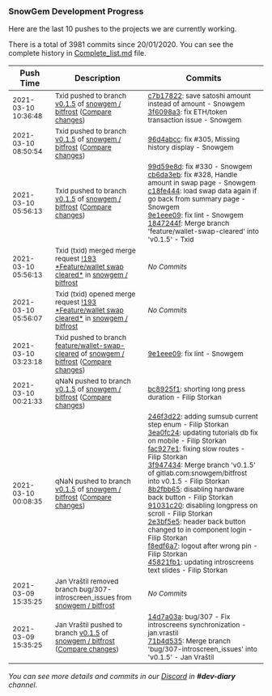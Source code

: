 
### SnowGem Development Progress

Here are the last 10 pushes to the projects we are currently working.

There is a total of 3981 commits since 20/01/2020. You can see the complete history in
 [Complete_list.md](Complete_list.md) file.

| Push Time | Description | Commits |
| --- | --- | --- |
| <sub>2021-03-10 10:36:48</sub> | <sub>Txid pushed to branch [v0\.1\.5](https://gitlab.com/snowgem/bitfrost/commits/v0.1.5) of [snowgem / bitfrost](https://gitlab.com/snowgem/bitfrost) ([Compare changes](https://gitlab.com/snowgem/bitfrost/compare/96d4abcc3a27c833fb4a7b604f401cf6ce5ce6a5...3f6098a325d8e31d4a925d4b08fc1ee568852896))</sub> | <sub>[c7b17822](https://gitlab.com/snowgem/bitfrost/-/commit/c7b17822d7c36e56515554000102910bb9c22281): save satoshi amount instead of amount - Snowgem<br>[3f6098a3](https://gitlab.com/snowgem/bitfrost/-/commit/3f6098a325d8e31d4a925d4b08fc1ee568852896): fix ETH/token transaction issue - Snowgem</sub> |
| <sub>2021-03-10 08:50:54</sub> | <sub>Txid pushed to branch [v0\.1\.5](https://gitlab.com/snowgem/bitfrost/commits/v0.1.5) of [snowgem / bitfrost](https://gitlab.com/snowgem/bitfrost) ([Compare changes](https://gitlab.com/snowgem/bitfrost/compare/1847244fef671acd01f81e6b292bb7d49c5f68fd...96d4abcc3a27c833fb4a7b604f401cf6ce5ce6a5))</sub> | <sub>[96d4abcc](https://gitlab.com/snowgem/bitfrost/-/commit/96d4abcc3a27c833fb4a7b604f401cf6ce5ce6a5): fix #305, Missing history display - Snowgem</sub> |
| <sub>2021-03-10 05:56:13</sub> | <sub>Txid pushed to branch [v0\.1\.5](https://gitlab.com/snowgem/bitfrost/commits/v0.1.5) of [snowgem / bitfrost](https://gitlab.com/snowgem/bitfrost) ([Compare changes](https://gitlab.com/snowgem/bitfrost/compare/bc8925f12904053885cce09c831662a736479837...1847244fef671acd01f81e6b292bb7d49c5f68fd))</sub> | <sub>[99d59e8d](https://gitlab.com/snowgem/bitfrost/-/commit/99d59e8d93c22103c19b1d442c9afe32b120cd1e): fix #330 - Snowgem<br>[cb6da3eb](https://gitlab.com/snowgem/bitfrost/-/commit/cb6da3eb740afd0966cbef18ce1329f12a21a502): fix #328, Handle amount in swap page - Snowgem<br>[c18fe444](https://gitlab.com/snowgem/bitfrost/-/commit/c18fe4447076e98c1a94901f38fc020a9518410f): load swap data again if go back from summary page - Snowgem<br>[9e1eee09](https://gitlab.com/snowgem/bitfrost/-/commit/9e1eee0945408b8e4b748072340a927dc2fcf3a4): fix lint - Snowgem<br>[1847244f](https://gitlab.com/snowgem/bitfrost/-/commit/1847244fef671acd01f81e6b292bb7d49c5f68fd): Merge branch 'feature/wallet-swap-cleared' into 'v0.1.5' - Txid</sub> |
| <sub>2021-03-10 05:56:13</sub> | <sub>Txid (txid) merged merge request [\!193 \*Feature/wallet swap cleared\*](https://gitlab.com/snowgem/bitfrost/-/merge_requests/193) in [snowgem / bitfrost](https://gitlab.com/snowgem/bitfrost)</sub> | <sub>_No Commits_</sub> |
| <sub>2021-03-10 05:56:07</sub> | <sub>Txid (txid) opened merge request [\!193 \*Feature/wallet swap cleared\*](https://gitlab.com/snowgem/bitfrost/-/merge_requests/193) in [snowgem / bitfrost](https://gitlab.com/snowgem/bitfrost)</sub> | <sub>_No Commits_</sub> |
| <sub>2021-03-10 03:23:18</sub> | <sub>Txid pushed to branch [feature/wallet\-swap\-cleared](https://gitlab.com/snowgem/bitfrost/commits/feature/wallet-swap-cleared) of [snowgem / bitfrost](https://gitlab.com/snowgem/bitfrost) ([Compare changes](https://gitlab.com/snowgem/bitfrost/compare/c18fe4447076e98c1a94901f38fc020a9518410f...9e1eee0945408b8e4b748072340a927dc2fcf3a4))</sub> | <sub>[9e1eee09](https://gitlab.com/snowgem/bitfrost/-/commit/9e1eee0945408b8e4b748072340a927dc2fcf3a4): fix lint - Snowgem</sub> |
| <sub>2021-03-10 00:21:33</sub> | <sub>qNaN pushed to branch [v0\.1\.5](https://gitlab.com/snowgem/bitfrost/commits/v0.1.5) of [snowgem / bitfrost](https://gitlab.com/snowgem/bitfrost) ([Compare changes](https://gitlab.com/snowgem/bitfrost/compare/45821fb1bebdba3f89e388df8de9ebf2c83da527...bc8925f12904053885cce09c831662a736479837))</sub> | <sub>[bc8925f1](https://gitlab.com/snowgem/bitfrost/-/commit/bc8925f12904053885cce09c831662a736479837): shorting long press duration - Filip Storkan</sub> |
| <sub>2021-03-10 00:08:35</sub> | <sub>qNaN pushed to branch [v0\.1\.5](https://gitlab.com/snowgem/bitfrost/commits/v0.1.5) of [snowgem / bitfrost](https://gitlab.com/snowgem/bitfrost) ([Compare changes](https://gitlab.com/snowgem/bitfrost/compare/71b4d535201148b6c62a1cf532485c35741fc9f6...45821fb1bebdba3f89e388df8de9ebf2c83da527))</sub> | <sub>[246f3d22](https://gitlab.com/snowgem/bitfrost/-/commit/246f3d22c6559fbe9f7fcf3fb6874e4944057f68): adding sumsub current step enum - Filip Storkan<br>[3ea0fc24](https://gitlab.com/snowgem/bitfrost/-/commit/3ea0fc248bdc282f2efd05fa6b62f6c6cbf2ebe5): updating tutorials db fix on mobile - Filip Storkan<br>[fac927e1](https://gitlab.com/snowgem/bitfrost/-/commit/fac927e15cd117ba2243d314b7687d8877b3fdd3): fixing slow routes - Filip Storkan<br>[3f947434](https://gitlab.com/snowgem/bitfrost/-/commit/3f947434a37673b34b1665545545be1a77dcdea8): Merge branch 'v0.1.5' of gitlab.com:snowgem/bitfrost into v0.1.5 - Filip Storkan<br>[8b2fbb65](https://gitlab.com/snowgem/bitfrost/-/commit/8b2fbb6561d1aff019f55569e26ca93925985401): disabling hardware back button - Filip Storkan<br>[91031c20](https://gitlab.com/snowgem/bitfrost/-/commit/91031c2073d42527b34c5da41fd19583fc74f89a): disabling longpress on scroll - Filip Storkan<br>[2e3bf5e5](https://gitlab.com/snowgem/bitfrost/-/commit/2e3bf5e53c921e7fe173415cb9aabf807affc351): header back button changed to in component login - Filip Storkan<br>[f8edf6a7](https://gitlab.com/snowgem/bitfrost/-/commit/f8edf6a7d1c135f3f75b5d49daa1a1791c2cad48): logout after wrong pin - Filip Storkan<br>[45821fb1](https://gitlab.com/snowgem/bitfrost/-/commit/45821fb1bebdba3f89e388df8de9ebf2c83da527): updating introscreens text slides - Filip Storkan</sub> |
| <sub>2021-03-09 15:35:25</sub> | <sub>Jan Vraštil removed branch bug/307-introscreen_issues from [snowgem / bitfrost](https://gitlab.com/snowgem/bitfrost)</sub> | <sub>_No Commits_</sub> |
| <sub>2021-03-09 15:35:25</sub> | <sub>Jan Vraštil pushed to branch [v0\.1\.5](https://gitlab.com/snowgem/bitfrost/commits/v0.1.5) of [snowgem / bitfrost](https://gitlab.com/snowgem/bitfrost) ([Compare changes](https://gitlab.com/snowgem/bitfrost/compare/a4383da6f93c1ee1005c8dd8a70d70bce421a0c5...71b4d535201148b6c62a1cf532485c35741fc9f6))</sub> | <sub>[14d7a03a](https://gitlab.com/snowgem/bitfrost/-/commit/14d7a03a3379ebc4045846fc5fec32a6b1c8b350): bug/307 - Fix introscreens synchronization - jan.vrastil<br>[71b4d535](https://gitlab.com/snowgem/bitfrost/-/commit/71b4d535201148b6c62a1cf532485c35741fc9f6): Merge branch 'bug/307-introscreen_issues' into 'v0.1.5' - Jan Vraštil</sub> |

_You can see more details and commits in our [Discord](https://discord.gg/zumGnbg) in **#dev-diary** channel._
